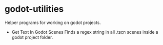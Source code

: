 # godot-utilities
Helper programs for working on godot projects.

- Get Text In Godot Scenes
  Finds a regex string in all .tscn scenes inside a godot project folder.
